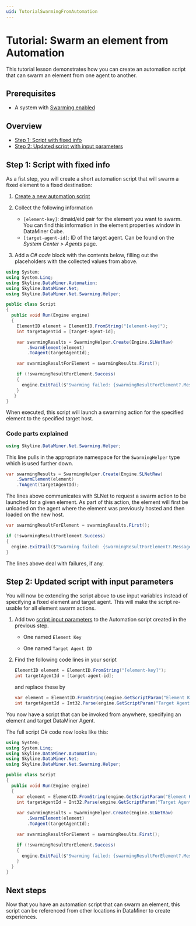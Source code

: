 ```yaml
---
uid: TutorialSwarmingFromAutomation
---
```

# Tutorial: Swarm an element from Automation

This tutorial lesson demonstrates how you can create an automation script that can swarm an element from one agent to another.

## Prerequisites

- A system with [Swarming enabled](xref:SwarmingEnable)

## Overview

- [Step 1: Script with fixed info](#step-1-script-with-fixed-info)
- [Step 2: Updated script with input parameters](#step-2-updated-script-with-input-parameters)

## Step 1: Script with fixed info

As a fist step, you will create a short automation script that will swarm a fixed element to a fixed destination:

1. [Create a new automation script](xref:Managing_Automation_scripts#adding-a-new-automation-script)

1. Collect the following information

   - `[element-key]`: dmaid/eid pair for the element you want to swarm. You can find this information in the element properties window in DataMiner Cube.
   - `[target-agent-id]`: ID of the target agent. Can be found on the *System Center > Agents* page.

1. Add a *C# code* block with the contents below, filling out the placeholders with the collected values from above.

```csharp
using System;
using System.Linq;
using Skyline.DataMiner.Automation;
using Skyline.DataMiner.Net;
using Skyline.DataMiner.Net.Swarming.Helper;

public class Script
{
  public void Run(Engine engine)
  {
    ElementID element = ElementID.FromString("[element-key]");
    int targetAgentId = [target-agent-id];

    var swarmingResults = SwarmingHelper.Create(Engine.SLNetRaw)
        .SwarmElement(element)
        .ToAgent(targetAgentId);

    var swarmingResultForElement = swarmingResults.First();  

    if (!swarmingResultForElement.Success)
    {
      engine.ExitFail($"Swarming failed: {swarmingResultForElement?.Message}");
    }
   }
}
```

When executed, this script will launch a swarming action for the specified element to the specified target host.

### Code parts explained

```csharp
using Skyline.DataMiner.Net.Swarming.Helper;
```

This line pulls in the appropriate namespace for the `SwarmingHelper` type which is used further down.

```csharp
var swarmingResults = SwarmingHelper.Create(Engine.SLNetRaw)
    .SwarmElement(element)
    .ToAgent(targetAgentId);
```

The lines above communicates with SLNet to request a swarm action to be launched for a given element. As part of this action, the element will first be unloaded on the agent where the element was previously hosted and then loaded on the new host.

```csharp
var swarmingResultForElement = swarmingResults.First();  

if (!swarmingResultForElement.Success)
{
  engine.ExitFail($"Swarming failed: {swarmingResultForElement?.Message}");
}
```

The lines above deal with failures, if any.

## Step 2: Updated script with input parameters

You will now be extending the script above to use input variables instead of specifying a fixed element and target agent. This will make the script re-usable for all element swarm actions.

1. Add two [script input parameters](xref:Script_variables#creating-a-parameter) to the Automation script created in the previous step.

    - One named `Element Key`

    - One named `Target Agent ID`

1. Find the following code lines in your script

    ```csharp
    ElementID element = ElementID.FromString("[element-key]");
    int targetAgentId = [target-agent-id];
    ```

    and replace these by

    ```csharp
    var element = ElementID.FromString(engine.GetScriptParam("Element Key").Value);
    int targetAgentId = Int32.Parse(engine.GetScriptParam("Target Agent ID").Value);
    ```

You now have a script that can be invoked from anywhere, specifying an element and target DataMiner Agent.

The full script C# code now looks like this:

```csharp
using System;
using System.Linq;
using Skyline.DataMiner.Automation;
using Skyline.DataMiner.Net;
using Skyline.DataMiner.Net.Swarming.Helper;

public class Script
{
  public void Run(Engine engine)
  {
    var element = ElementID.FromString(engine.GetScriptParam("Element Key").Value);
    int targetAgentId = Int32.Parse(engine.GetScriptParam("Target Agent ID").Value);
    
    var swarmingResults = SwarmingHelper.Create(Engine.SLNetRaw)
        .SwarmElement(element)
        .ToAgent(targetAgentId);

    var swarmingResultForElement = swarmingResults.First();  

    if (!swarmingResultForElement.Success)
    {
      engine.ExitFail($"Swarming failed: {swarmingResultForElement?.Message}");
    }
  }
}
```

## Next steps

Now that you have an automation script that can swarm an element, this script can be referenced from other locations in DataMiner to create experiences.
